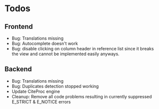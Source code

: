 Todos
=====

Frontend
--------
- Bug: Translations missing
- Bug: Autocomplete doesn't work
- Bug: disable clicking on column header in reference list since it breaks the view and cannot be implemented easily
anyways.

Backend
-------
- Bug: Translations missing
- Bug: Duplicates detection stopped working
- Update CiteProc engine
- Cleanup: Remove all code problems resulting in currently suppressed E_STRICT & E_NOTICE errors

